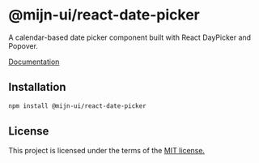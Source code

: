 # @mijn-ui/react-date-picker

A calendar-based date picker component built with React DayPicker and Popover.

[Documentation](https://mijn-ui.vercel.app/docs/components/date-picker)

## Installation

```sh
npm install @mijn-ui/react-date-picker
```

## License

This project is licensed under the terms of the [MIT license.](https://github.com/mijn-ui/mijn-ui-react/blob/main/LICENSE)
